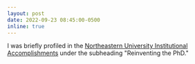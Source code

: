 ```yaml
---
layout: post
date: 2022-09-23 08:45:00-0500
inline: true
---
```


I was briefly profiled in the <a href="https://accomplishments.northeastern.edu/learning/">Northeastern University Institutional Accomplishments</a> under the subheading "Reinventing the PhD."